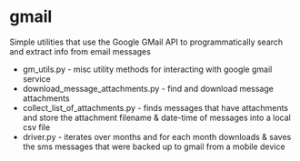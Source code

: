 # gmail
Simple utilities that use the Google GMail API to programmatically search and extract info from email messages
* gm_utils.py - misc utility methods for interacting with google gmail service
* download_message_attachments.py - find and download message attachments
* collect_list_of_attachments.py - finds messages that have attachments and store the attachment filename & date-time of messages into a local csv file 
* driver.py - iterates over months and for each month downloads & saves the sms messages that were backed up to gmail from a mobile device
